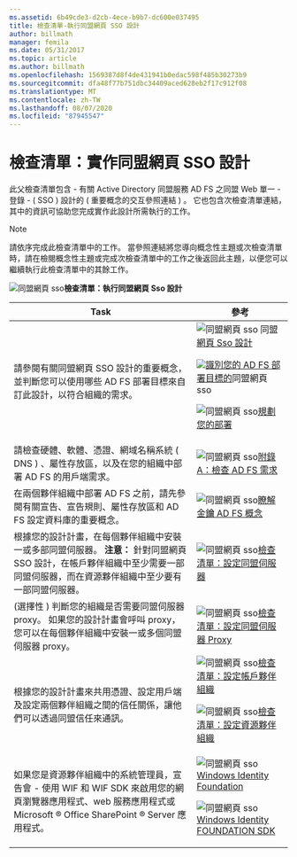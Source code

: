 ```yaml
---
ms.assetid: 6b49cde3-d2cb-4ece-b9b7-dc600e037495
title: 檢查清單-執行同盟網頁 SSO 設計
author: billmath
manager: femila
ms.date: 05/31/2017
ms.topic: article
ms.author: billmath
ms.openlocfilehash: 1569387d8f4de431941b0edac598f485b30273b9
ms.sourcegitcommit: dfa48f77b751dbc34409aced628eb2f17c912f08
ms.translationtype: MT
ms.contentlocale: zh-TW
ms.lasthandoff: 08/07/2020
ms.locfileid: "87945547"
---
```

# <a name="checklist-implementing-a-federated-web-sso-design"></a>檢查清單：實作同盟網頁 SSO 設計

此父檢查清單包含 \- 有關 Active Directory 同盟服務 AD FS 之同盟 Web 單一 \- 登錄 \- \( SSO \) 設計的 \( 重要概念的交互參照連結 \) 。 它也包含次檢查清單連結，其中的資訊可協助您完成實作此設計所需執行的工作。

> [!NOTE]
> 請依序完成此檢查清單中的工作。 當參照連結將您導向概念性主題或次檢查清單時，請在檢閱概念性主題或完成次檢查清單中的工作之後返回此主題，以便您可以繼續執行此檢查清單中的其餘工作。

![同盟網頁 sso](media/2b05dce3-938f-4168-9b8f-1f4398cbdb9b.gif)**檢查清單：執行同盟網頁 Sso 設計**

|Task|參考|
|--------|-------------|
|請參閱有關同盟網頁 SSO 設計的重要概念，並判斷您可以使用哪些 AD FS 部署目標來自訂此設計，以符合組織的需求。|![同盟網頁 sso 同盟](media/faa393df-4856-4431-9eda-4f4e5be72a90.gif)[網頁 Sso 設計](/previous-versions/windows/it-pro/windows-server-2012-R2-and-2012/dd807050(v=ws.11))<p>![](media/faa393df-4856-4431-9eda-4f4e5be72a90.gif)[識別您的 AD FS 部署目標的](../design/identifying-your-ad-fs-deployment-goals.md)同盟網頁 sso<p>![同盟網頁 sso](media/faa393df-4856-4431-9eda-4f4e5be72a90.gif)[規劃您的部署](../design/planning-your-deployment.md)|
|請檢查硬體、軟體、憑證、網域名稱系統 \( DNS \) 、屬性存放區，以及在您的組織中部署 AD FS 的用戶端需求。|![同盟網頁 sso](media/faa393df-4856-4431-9eda-4f4e5be72a90.gif)[附錄 A：檢查 AD FS 需求](/previous-versions/windows/it-pro/windows-server-2012-R2-and-2012/ff678034(v=ws.11))|
|在兩個夥伴組織中部署 AD FS 之前，請先參閱有關宣告、宣告規則、屬性存放區和 AD FS 設定資料庫的重要概念。|![同盟網頁 sso](media/faa393df-4856-4431-9eda-4f4e5be72a90.gif)[瞭解金鑰 AD FS 概念](../../ad-fs/technical-reference/Understanding-Key-AD-FS-Concepts.md)|
|根據您的設計計畫，在每個夥伴組織中安裝一或多部同盟伺服器。 **注意：** 針對同盟網頁 SSO 設計，在帳戶夥伴組織中至少需要一部同盟伺服器，而在資源夥伴組織中至少要有一部同盟伺服器。|![同盟網頁 sso](media/bc6cea1a-1c6c-4124-8c8f-1df5adfe8c88.gif)[檢查清單：設定同盟伺服器](Checklist--Setting-Up-a-Federation-Server.md)|
|\(選擇性 \) 判斷您的組織是否需要同盟伺服器 proxy。 如果您的設計計畫會呼叫 proxy，您可以在每個夥伴組織中安裝一或多個同盟伺服器 proxy。|![同盟網頁 sso](media/bc6cea1a-1c6c-4124-8c8f-1df5adfe8c88.gif)[檢查清單：設定同盟伺服器 Proxy](Checklist--Setting-Up-a-Federation-Server-Proxy.md)|
|根據您的設計計畫來共用憑證、設定用戶端及設定兩個夥伴組織之間的信任關係，讓他們可以透過同盟信任來通訊。|![同盟網頁 sso](media/bc6cea1a-1c6c-4124-8c8f-1df5adfe8c88.gif)[檢查清單：設定帳戶夥伴組織](Checklist--Configuring-the-Account-Partner-Organization.md)<p>![同盟網頁 sso](media/bc6cea1a-1c6c-4124-8c8f-1df5adfe8c88.gif)[檢查清單：設定資源夥伴組織](Checklist--Configuring-the-Resource-Partner-Organization.md)|
|如果您是資源夥伴組織中的系統管理員，宣告會 \- 使用 WIF 和 WIF SDK 來啟用您的網頁瀏覽器應用程式、web 服務應用程式或 Microsoft &reg; Office SharePoint &reg; Server 應用程式。|![同盟網頁 sso](media/faa393df-4856-4431-9eda-4f4e5be72a90.gif)[Windows Identity Foundation](https://go.microsoft.com/fwlink/?LinkId=122266)<p>![同盟網頁 sso](media/faa393df-4856-4431-9eda-4f4e5be72a90.gif)[Windows Identity FOUNDATION SDK](https://go.microsoft.com/fwlink/?LinkId=122266)|
